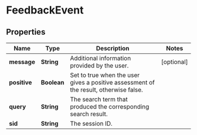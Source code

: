 

# FeedbackEvent


## Properties

Name | Type | Description | Notes
------------ | ------------- | ------------- | -------------
**message** | **String** | Additional information provided by the user. |  [optional]
**positive** | **Boolean** | Set to true when the user gives a positive assessment of the result, otherwise false. | 
**query** | **String** | The search term that produced the corresponding search result. | 
**sid** | **String** | The session ID. | 



